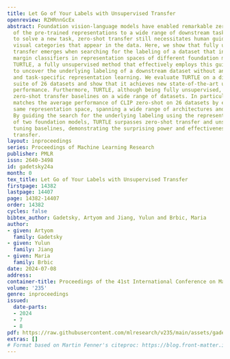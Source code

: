 ```yaml
---
title: Let Go of Your Labels with Unsupervised Transfer
openreview: RZHRnnGcEx
abstract: Foundation vision-language models have enabled remarkable zero-shot transferability
  of the pre-trained representations to a wide range of downstream tasks. However,
  to solve a new task, zero-shot transfer still necessitates human guidance to define
  visual categories that appear in the data. Here, we show that fully unsupervised
  transfer emerges when searching for the labeling of a dataset that induces maximal
  margin classifiers in representation spaces of different foundation models. We present
  TURTLE, a fully unsupervised method that effectively employs this guiding principle
  to uncover the underlying labeling of a downstream dataset without any supervision
  and task-specific representation learning. We evaluate TURTLE on a diverse benchmark
  suite of 26 datasets and show that it achieves new state-of-the-art unsupervised
  performance. Furthermore, TURTLE, although being fully unsupervised, outperforms
  zero-shot transfer baselines on a wide range of datasets. In particular, TURTLE
  matches the average performance of CLIP zero-shot on 26 datasets by employing the
  same representation space, spanning a wide range of architectures and model sizes.
  By guiding the search for the underlying labeling using the representation spaces
  of two foundation models, TURTLE surpasses zero-shot transfer and unsupervised prompt
  tuning baselines, demonstrating the surprising power and effectiveness of unsupervised
  transfer.
layout: inproceedings
series: Proceedings of Machine Learning Research
publisher: PMLR
issn: 2640-3498
id: gadetsky24a
month: 0
tex_title: Let Go of Your Labels with Unsupervised Transfer
firstpage: 14382
lastpage: 14407
page: 14382-14407
order: 14382
cycles: false
bibtex_author: Gadetsky, Artyom and Jiang, Yulun and Brbic, Maria
author:
- given: Artyom
  family: Gadetsky
- given: Yulun
  family: Jiang
- given: Maria
  family: Brbic
date: 2024-07-08
address:
container-title: Proceedings of the 41st International Conference on Machine Learning
volume: '235'
genre: inproceedings
issued:
  date-parts:
  - 2024
  - 7
  - 8
pdf: https://raw.githubusercontent.com/mlresearch/v235/main/assets/gadetsky24a/gadetsky24a.pdf
extras: []
# Format based on Martin Fenner's citeproc: https://blog.front-matter.io/posts/citeproc-yaml-for-bibliographies/
---
```

